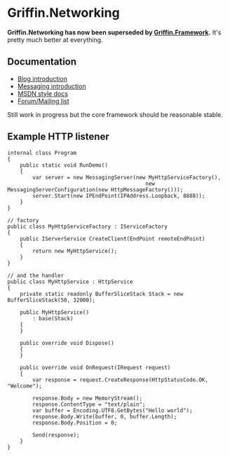 Griffin.Networking
==================

**Griffin.Networking has now been superseded by [Griffin.Framework](https://github.com/jgauffin/griffin.framework).** It's pretty much better at everything.

## Documentation

* [Blog introduction](http://blog.gauffin.org/2012/05/griffin-networking-a-somewhat-performant-networking-library-for-net/)
* [Messaging introduction](http://blog.gauffin.org/2012/11/new-version-of-griffin-networking-a-networking-library-for-net/)
* [MSDN style docs](http://griffinframework.net/docs/networking)
* [Forum/Mailing list](https://groups.google.com/forum/?fromgroups#!forum/griffin-networking)

Still work in progress but the core framework should be reasonable stable.

## Example HTTP listener

	internal class Program
	{
		public static void RunDemo()
		{
			var server = new MessagingServer(new MyHttpServiceFactory(),
												new MessagingServerConfiguration(new HttpMessageFactory()));
			server.Start(new IPEndPoint(IPAddress.Loopback, 8888));
		}
	}
	 
	// factory
	public class MyHttpServiceFactory : IServiceFactory
	{
		public IServerService CreateClient(EndPoint remoteEndPoint)
		{
			return new MyHttpService();
		}
	}
	 
	// and the handler
	public class MyHttpService : HttpService
	{
		private static readonly BufferSliceStack Stack = new BufferSliceStack(50, 32000);
	 
		public MyHttpService()
			: base(Stack)
		{
		}
	 
		public override void Dispose()
		{
		}
	 
		public override void OnRequest(IRequest request)
		{
			var response = request.CreateResponse(HttpStatusCode.OK, "Welcome");
	 
			response.Body = new MemoryStream();
			response.ContentType = "text/plain";
			var buffer = Encoding.UTF8.GetBytes("Hello world");
			response.Body.Write(buffer, 0, buffer.Length);
			response.Body.Position = 0;
	 
			Send(response);
		}
	}
